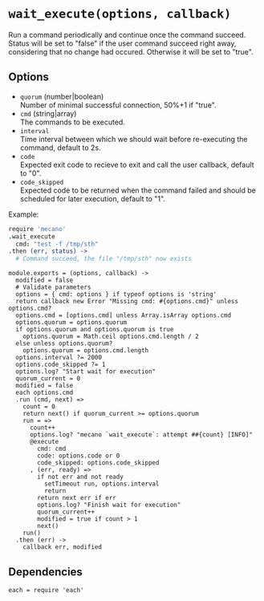 
# `wait_execute(options, callback)`

Run a command periodically and continue once the command succeed. Status will be
set to "false" if the user command succeed right away, considering that no
change had occured. Otherwise it will be set to "true".   

## Options  

*   `quorum` (number|boolean)    
    Number of minimal successful connection, 50%+1 if "true".   
*   `cmd` (string|array)   
    The commands to be executed.    
*   `interval`   
    Time interval between which we should wait before re-executing the command,
    default to 2s.   
*   `code`   
    Expected exit code to recieve to exit and call the user callback, default to "0".   
*   `code_skipped`   
    Expected code to be returned when the command failed and should be scheduled
    for later execution, default to "1".   

Example:

```coffee
require 'mecano'
.wait_execute
  cmd: "test -f /tmp/sth"
.then (err, status) ->
  # Command succeed, the file "/tmp/sth" now exists
```

    module.exports = (options, callback) ->
      modified = false
      # Validate parameters
      options = { cmd: options } if typeof options is 'string'
      return callback new Error "Missing cmd: #{options.cmd}" unless options.cmd?
      options.cmd = [options.cmd] unless Array.isArray options.cmd
      options.quorum = options.quorum
      if options.quorum and options.quorum is true  
        options.quorum = Math.ceil options.cmd.length / 2
      else unless options.quorum?
        options.quorum = options.cmd.length
      options.interval ?= 2000
      options.code_skipped ?= 1
      options.log? "Start wait for execution"
      quorum_current = 0
      modified = false
      each options.cmd
      .run (cmd, next) =>
        count = 0
        return next() if quorum_current >= options.quorum
        run = =>
          count++
          options.log? "mecano `wait_execute`: attempt ##{count} [INFO]"
          @execute
            cmd: cmd
            code: options.code or 0
            code_skipped: options.code_skipped
          , (err, ready) =>
            if not err and not ready
              setTimeout run, options.interval
              return
            return next err if err
            options.log? "Finish wait for execution"
            quorum_current++
            modified = true if count > 1
            next()
        run()
      .then (err) ->
        callback err, modified

## Dependencies

    each = require 'each'
